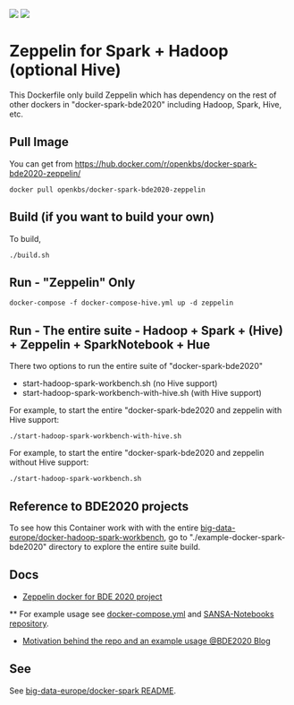 [![](https://images.microbadger.com/badges/image/openkbs/docker-spark-bde2020-zeppelin.svg)](https://microbadger.com/images/openkbs/docker-spark-bde2020-zeppelin "Get your own image badge on microbadger.com") [![](https://images.microbadger.com/badges/version/openkbs/docker-spark-bde2020-zeppelin.svg)](https://microbadger.com/images/openkbs/docker-spark-bde2020-zeppelin "Get your own version badge on microbadger.com")

# Zeppelin for Spark + Hadoop (optional Hive)

This Dockerfile only build Zeppelin which has dependency on the rest of other dockers in "docker-spark-bde2020" including Hadoop, Spark, Hive, etc.

## Pull Image 
You can get from https://hub.docker.com/r/openkbs/docker-spark-bde2020-zeppelin/
```
docker pull openkbs/docker-spark-bde2020-zeppelin
```

## Build (if you want to build your own)
To build, 
```
./build.sh
```

## Run - "Zeppelin" Only
```
docker-compose -f docker-compose-hive.yml up -d zeppelin
```

## Run - The entire suite - Hadoop + Spark + (Hive) + Zeppelin + SparkNotebook + Hue
There two options to run the entire suite of "docker-spark-bde2020"
* start-hadoop-spark-workbench.sh (no Hive support)
* start-hadoop-spark-workbench-with-hive.sh (with Hive support)

For example, to start the entire "docker-spark-bde2020 and zeppelin with Hive support:
```
./start-hadoop-spark-workbench-with-hive.sh
```
For example, to start the entire "docker-spark-bde2020 and zeppelin without Hive support:
```
./start-hadoop-spark-workbench.sh
```

## Reference to BDE2020 projects
To see how this Container work with with the entire [big-data-europe/docker-hadoop-spark-workbench](https://github.com/big-data-europe/docker-hadoop-spark-workbench), go to "./example-docker-spark-bde2020" directory to explore the entire suite build. 

## Docs
* [Zeppelin docker for BDE 2020 project](https://github.com/big-data-europe/docker-zeppelin)

** For example usage see [docker-compose.yml](https://github.com/big-data-europe/docker-zeppelin/blob/master/docker-compose.yml) and [SANSA-Notebooks repository](https://github.com/SANSA-Stack/SANSA-Notebooks).
* [Motivation behind the repo and an example usage @BDE2020 Blog](http://www.big-data-europe.eu/scalable-sparkhdfs-workbench-using-docker/)

## See 
See [big-data-europe/docker-spark README](https://github.com/big-data-europe/docker-spark).

